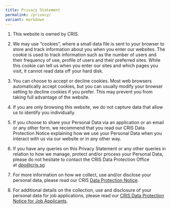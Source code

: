 ```yaml
---
title: Privacy Statement
permalink: /privacy/
variant: markdown
---
```

1.  This website is owned by CRIS. 
    
2.  We may use “cookies”, where a small data file is sent to your browser to store and track information about you when you enter our websites. The cookie is used to track information such as the number of users and their frequency of use, profile of users and their preferred sites. While this cookie can tell us when you enter our sites and which pages you visit, it cannot read data off your hard disk.
    
3.  You can choose to accept or decline cookies. Most web browsers automatically accept cookies, but you can usually modify your browser setting to decline cookies if you prefer. This may prevent you from taking full advantage of the website.
    
4.  If you are only browsing this website, we do not capture data that allow us to identify you individually. 
    
5.  If you choose to share your Personal Data via an application or an email or any other form, we recommend that you read our CRIS Data Protection Notice explaining how we use your Personal Data when you interact with us via our website or in any other way. 
    
6.  If you have any queries on this Privacy Statement or any other queries in relation to how we manage, protect and/or process your Personal Data, please do not hesitate to contact the CRIS Data Protection Office at [dpo@cris.sg](mailto:dpo@cris.sg)
    
7.  For more information on how we collect, use and/or disclose your personal data, please read our CRIS [Data Protection Notice](https://www.cris.sg/files/Critical%20Documents/Data-Protection-Notice.pdf).
    
8.  For additional details on the collection, use and disclosure of your personal data for job applications, please read our [CRIS Data Protection Notice for Job Applicants](https://www.cris.sg/files/Critical%20Documents/dp%20notice%20for%20job%20applicants.pdf).